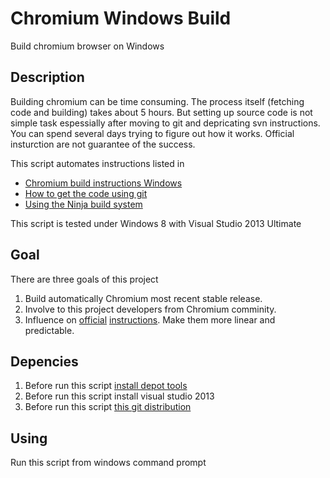 Chromium Windows Build
======================

Build chromium browser on Windows

Description
----

Building chromium can be time consuming. The process itself (fetching code and building) takes about 5 hours. 
But setting up source code is not simple task espessially after moving to git and depricating svn instructions.  
You can spend several days trying to figure out how it works. Official insturction are not guarantee of the success.

This script automates instructions listed in 
* [Chromium build instructions Windows](http://www.chromium.org/developers/how-tos/build-instructions-windows)
* [How to get the code using git](http://dev.chromium.org/developers/how-tos/get-the-code)
* [Using the Ninja build system ](http://code.google.com/p/chromium/wiki/NinjaBuild)

This script is tested under Windows 8 with Visual Studio 2013 Ultimate


Goal
---

There are three goals of this project

1. Build automatically Chromium most recent stable release.
1. Involve to this project developers from Chromium comminity.
1. Influence on [official](http://www.chromium.org/developers/how-tos/build-instructions-windows)  [instructions](http://dev.chromium.org/developers/how-tos/get-the-code). Make them more linear and predictable.


Depencies
----

1. Before run this script [install depot tools](http://dev.chromium.org/developers/how-tos/install-depot-tools) 
1. Before run this script install visual studio 2013
1. Before run this script [this git distribution](http://git-scm.com/download/win)

Using
----

Run this script from windows command prompt
